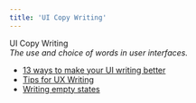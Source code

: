 ```yaml
---
title: 'UI Copy Writing'
---
```


UI Copy Writing  
_The use and choice of words in user interfaces._

*   [13 ways to make your UI writing better](https://www.uxpin.com/studio/blog/13-ways-to-make-your-ui-writing-better/)  
*   [Tips for UX Writing](https://uxmag.com/articles/tips-for-ux-writing)  
*   [Writing empty states](https://uxdesign.cc/writing-empty-states-3e0279f39066)  
